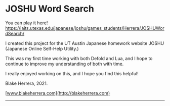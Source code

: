 # JOSHU Word Search

You can play it here!
https://laits.utexas.edu/japanese/joshu/games_students/Herrera/JOSHUWordSearch/

I created this project for the UT Austin Japanese homework website JOSHU (Japanese Online Self-Help Utility.)

This was my first time working with both Defold and Lua, and I hope to continue to improve my understanding of both with time.

I really enjoyed working on this, and I hope you find this helpful!

Blake Herrera, 2021.

[www.blakeherrera.com](http://blakeherrera.com)

---

